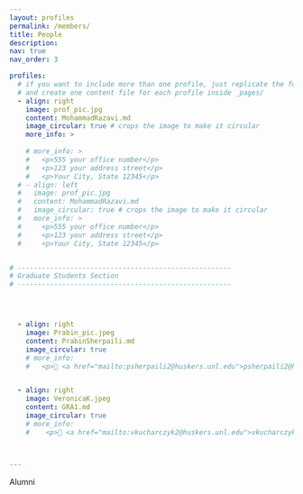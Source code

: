 ```yaml
---
layout: profiles
permalink: /members/
title: People
description: 
nav: true
nav_order: 3

profiles:
  # if you want to include more than one profile, just replicate the following block
  # and create one content file for each profile inside _pages/
  - align: right
    image: prof_pic.jpg
    content: MohammadRazavi.md
    image_circular: true # crops the image to make it circular
    more_info: >
    
    # more_info: >
    #   <p>555 your office number</p>
    #   <p>123 your address street</p>
    #   <p>Your City, State 12345</p>
  # - align: left
  #   image: prof_pic.jpg
  #   content: MohammadRazavi.md
  #   image_circular: true # crops the image to make it circular
  #   more_info: >
  #     <p>555 your office number</p>
  #     <p>123 your address street</p>
  #     <p>Your City, State 12345</p>


# -----------------------------------------------------
# Graduate Students Section
# -----------------------------------------------------




  - align: right
    image: Prabin_pic.jpeg
    content: PrabinSherpaili.md
    image_circular: true
    # more_info: 
    #   <p>📧 <a href="mailto:psherpaili2@huskers.unl.edu">psherpaili2@huskers.unl.edu</a></p>


  - align: right
    image: VeronicaK.jpeg
    content: GRA1.md
    image_circular: true
    # more_info: 
    #    <p>📧 <a href="mailto:vkucharczyk2@huskers.unl.edu">vkucharczyk2@huskers.unl.edu</a></p>



---
```

Alumni
